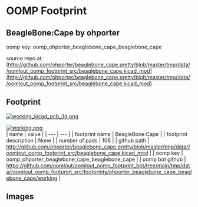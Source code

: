 # OOMP Footprint  
## BeagleBone:Cape  by ohporter  
  
oomp key: oomp_ohporter_beaglebone_cape_beaglebone_cape  
  
source repo at: [http://github.com/ohporter/beaglebone_cape.pretty/blob/master/tmp/data//oomlout_oomp_footprint_src/beaglebone_cape.kicad_mod](http://github.com/ohporter/beaglebone_cape.pretty/blob/master/tmp/data//oomlout_oomp_footprint_src/beaglebone_cape.kicad_mod)  
## Footprint  
  
[![working_kicad_pcb_3d.png](working_kicad_pcb_3d_600.png)](working_kicad_pcb_3d.png)  
  
[![working.png](working_600.png)](working.png)  
| name | value | 
| --- | --- | 
| footprint name | BeagleBone:Cape | 
| footprint description | None | 
| number of pads | 106 | 
| github path | http://github.com/ohporter/beaglebone_cape.pretty/blob/master/tmp/data//oomlout_oomp_footprint_src/beaglebone_cape.kicad_mod | 
| oomp key | oomp_ohporter_beaglebone_cape_beaglebone_cape | 
| oomp bot github | https://github.com/oomlout/oomlout_oomp_footprint_bot/tree/main/tmp/data//oomlout_oomp_footprint_src/footprints/ohporter_beaglebone_cape_beaglebone_cape/working | 
## Images  
